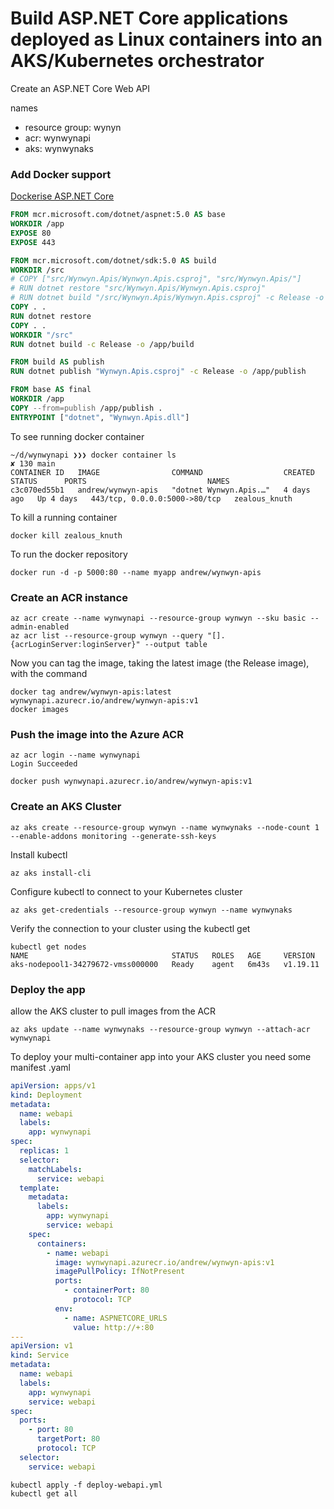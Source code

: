 # Build ASP.NET Core applications deployed as Linux containers into an AKS/Kubernetes orchestrator

Create an ASP.NET Core Web API

names

* resource group: wynyn
* acr: wynwynapi
* aks: wynwynaks

### Add Docker support

[Dockerise ASP.NET Core](https://docs.docker.com/samples/dotnetcore/)

```Dockerfile
FROM mcr.microsoft.com/dotnet/aspnet:5.0 AS base
WORKDIR /app
EXPOSE 80
EXPOSE 443

FROM mcr.microsoft.com/dotnet/sdk:5.0 AS build
WORKDIR /src
# COPY ["src/Wynwyn.Apis/Wynwyn.Apis.csproj", "src/Wynwyn.Apis/"]
# RUN dotnet restore "src/Wynwyn.Apis/Wynwyn.Apis.csproj"
# RUN dotnet build "/src/Wynwyn.Apis/Wynwyn.Apis.csproj" -c Release -o /app/build
COPY . .
RUN dotnet restore
COPY . .
WORKDIR "/src"
RUN dotnet build -c Release -o /app/build

FROM build AS publish
RUN dotnet publish "Wynwyn.Apis.csproj" -c Release -o /app/publish

FROM base AS final
WORKDIR /app
COPY --from=publish /app/publish .
ENTRYPOINT ["dotnet", "Wynwyn.Apis.dll"]
```

To see running docker container 

```
~/d/wynwynapi ❯❯❯ docker container ls                                                                                                                                                                                                              ✘ 130 main
CONTAINER ID   IMAGE                COMMAND                  CREATED      STATUS      PORTS                           NAMES
c3c070ed55b1   andrew/wynwyn-apis   "dotnet Wynwyn.Apis.…"   4 days ago   Up 4 days   443/tcp, 0.0.0.0:5000->80/tcp   zealous_knuth
```

To kill a running container

```
docker kill zealous_knuth
```

To run the docker repository

```
docker run -d -p 5000:80 --name myapp andrew/wynwyn-apis
```

### Create an ACR instance

```
az acr create --name wynwynapi --resource-group wynwyn --sku basic --admin-enabled
az acr list --resource-group wynwyn --query "[].{acrLoginServer:loginServer}" --output table
```

Now you can tag the image, taking the latest image (the Release image), with the command

```
docker tag andrew/wynwyn-apis:latest wynwynapi.azurecr.io/andrew/wynwyn-apis:v1
docker images
```

### Push the image into the Azure ACR

```
az acr login --name wynwynapi
Login Succeeded

docker push wynwynapi.azurecr.io/andrew/wynwyn-apis:v1
```


### Create an AKS Cluster

```
az aks create --resource-group wynwyn --name wynwynaks --node-count 1 --enable-addons monitoring --generate-ssh-keys
```

Install kubectl

```
az aks install-cli
```

Configure kubectl to connect to your Kubernetes cluster

    az aks get-credentials --resource-group wynwyn --name wynwynaks
    
Verify the connection to your cluster using the kubectl get

    kubectl get nodes
    NAME                                STATUS   ROLES   AGE     VERSION
    aks-nodepool1-34279672-vmss000000   Ready    agent   6m43s   v1.19.11

### Deploy the app

allow the AKS cluster to pull images from the ACR

    az aks update --name wynwynaks --resource-group wynwyn --attach-acr wynwynapi

To deploy your multi-container app into your AKS cluster you need some manifest .yaml

```yaml
apiVersion: apps/v1
kind: Deployment
metadata:
  name: webapi
  labels:
    app: wynwynapi
spec:
  replicas: 1
  selector:
    matchLabels:
      service: webapi
  template:
    metadata:
      labels:
        app: wynwynapi
        service: webapi
    spec:
      containers:
        - name: webapi
          image: wynwynapi.azurecr.io/andrew/wynwyn-apis:v1
          imagePullPolicy: IfNotPresent
          ports:
            - containerPort: 80
              protocol: TCP
          env:
            - name: ASPNETCORE_URLS
              value: http://+:80
---
apiVersion: v1
kind: Service
metadata:
  name: webapi
  labels:
    app: wynwynapi
    service: webapi
spec:
  ports:
    - port: 80
      targetPort: 80
      protocol: TCP
  selector:
    service: webapi
```

    kubectl apply -f deploy-webapi.yml
    kubectl get all    

